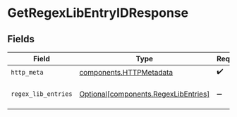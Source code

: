 # GetRegexLibEntryIDResponse


## Fields

| Field                                                                              | Type                                                                               | Required                                                                           | Description                                                                        |
| ---------------------------------------------------------------------------------- | ---------------------------------------------------------------------------------- | ---------------------------------------------------------------------------------- | ---------------------------------------------------------------------------------- |
| `http_meta`                                                                        | [components.HTTPMetadata](../../models/components/httpmetadata.md)                 | :heavy_check_mark:                                                                 | N/A                                                                                |
| `regex_lib_entries`                                                                | [Optional[components.RegexLibEntries]](../../models/components/regexlibentries.md) | :heavy_minus_sign:                                                                 | a list of RegexLibEntry objects                                                    |
